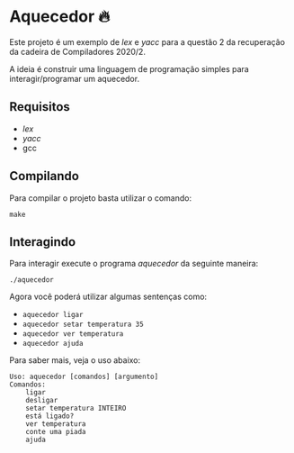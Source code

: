 # Aquecedor 🔥

Este projeto é um exemplo de _lex_ e _yacc_ para a questão 2 da recuperação da
cadeira de Compiladores 2020/2.

A ideia é construir uma linguagem de programação simples para interagir/programar
um aquecedor.

## Requisitos

- _lex_
- _yacc_
- gcc

## Compilando

Para compilar o projeto basta utilizar o comando:

```make```

## Interagindo

Para interagir execute o programa _aquecedor_ da seguinte maneira:

```./aquecedor```

Agora você poderá utilizar algumas sentenças como:

- ```aquecedor ligar```
- ```aquecedor setar temperatura 35```
- ```aquecedor ver temperatura```
- ```aquecedor ajuda```

Para saber mais, veja o uso abaixo:

```
Uso: aquecedor [comandos] [argumento]
Comandos:
    ligar
    desligar
    setar temperatura INTEIRO
    está ligado?
    ver temperatura
    conte uma piada
    ajuda
```
